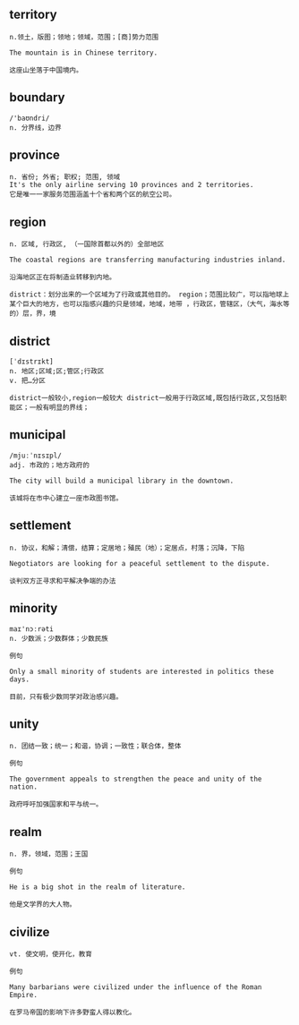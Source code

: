 ## territory
```
n.领土，版图；领地；领域，范围；[商]势力范围

The mountain is in Chinese territory.

这座山坐落于中国境内。
```

## boundary
```
/'baʊndri/
n. 分界线，边界
```

## province
```
n. 省份; 外省; 职权; 范围, 领域
It's the only airline serving 10 provinces and 2 territories.
它是唯一一家服务范围涵盖十个省和两个区的航空公司。
```

## region
```
n. 区域, 行政区, （一国除首都以外的）全部地区

The coastal regions are transferring manufacturing industries inland.

沿海地区正在将制造业转移到内地。

district：划分出来的一个区域为了行政或其他目的。 region；范围比较广，可以指地球上某个巨大的地方，也可以指感兴趣的只是领域，地域，地带 ，行政区，管辖区，（大气，海水等的）层，界，境
```

## district
```
[ˈdɪstrɪkt]
n. 地区;区域;区;管区;行政区
v. 把…分区

district一般较小,region一般较大 district一般用于行政区域,既包括行政区,又包括职能区；一般有明显的界线；
```

## municipal
```
/mjuːˈnɪsɪpl/
adj. 市政的；地方政府的

The city will build a municipal library in the downtown.

该城将在市中心建立一座市政图书馆。
```

## settlement
```
n. 协议，和解；清偿，结算；定居地；殖民（地）；定居点，村落；沉降，下陷

Negotiators are looking for a peaceful settlement to the dispute.

谈判双方正寻求和平解决争端的办法
```
## minority
```
maɪ'nɔːrəti
n. 少数派；少数群体；少数民族

例句

Only a small minority of students are interested in politics these days.

目前，只有极少数同学对政治感兴趣。
```
## unity
```
n. 团结一致；统一；和谐，协调；一致性；联合体，整体

例句

The government appeals to strengthen the peace and unity of the nation.

政府呼吁加强国家和平与统一。
```
## realm
```
n. 界，领域，范围；王国

例句

He is a big shot in the realm of literature.

他是文学界的大人物。
```
## civilize
```
vt. 使文明，使开化，教育

例句

Many barbarians were civilized under the influence of the Roman Empire.

在罗马帝国的影响下许多野蛮人得以教化。
```